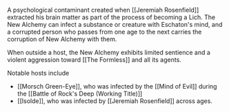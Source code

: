 A psychological contaminant created when [[Jeremiah Rosenfield]] extracted his brain matter as part of the process of becoming a Lich. The New Alchemy can infect a substance or creature with Eschaton's mind, and a corrupted person who passes from one age to the next carries the corruption of New Alchemy with them. 

When outside a host, the New Alchemy exhibits limited sentience and a violent aggression toward [[The Formless]] and all its agents. 

Notable hosts include 
* [[Morsch Green-Eye]], who was infected by the [[Mind of Evil]] during the [[Battle of Rock's Deep (Working Title)]]
* [[Isolde]], who was infected by [[Jeremiah Rosenfield]] across ages. 
